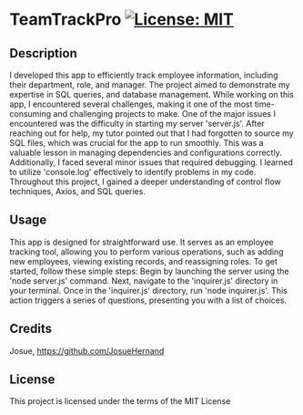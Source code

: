 # TeamTrackPro [![License: MIT](https://img.shields.io/badge/License-MIT-yellow.svg)](https://opensource.org/licenses/MIT)
    
## Description 

I developed this app to efficiently track employee information, including their department, role, and manager. The project aimed to demonstrate my expertise in SQL queries, and database management. While working on this app, I encountered several challenges, making it one of the most time-consuming and challenging projects to make. One of the major issues I encountered was the difficulty in starting my server 'server.js'. After reaching out for help, my tutor pointed out that I had forgotten to source my SQL files, which was crucial for the app to run smoothly. This was a valuable lesson in managing dependencies and configurations correctly. Additionally, I faced several minor issues that required debugging. I learned to utilize 'console.log' effectively to identify problems in my code. Throughout this project, I gained a deeper understanding of control flow techniques, Axios, and SQL queries. 

## Usage

This app is designed for straightforward use. It serves as an employee tracking tool, allowing you to perform various operations, such as adding new employees, viewing existing records, and reassigning roles. To get started, follow these simple steps: Begin by launching the server using the 'node server.js' command. Next, navigate to the 'inquirer.js' directory in your terminal. Once in the 'inquirer.js' directory, run 'node inquirer.js'. This action triggers a series of questions, presenting you with a list of choices.

## Credits

Josue, https://github.com/JosueHernand
      
## License
  
This project is licensed under the terms of the MIT License 